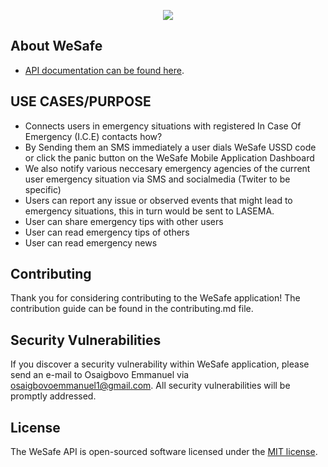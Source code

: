 <p align="center"><img src="https://laravel.com/assets/img/components/logo-laravel."></p>

## About WeSafe


- [API documentation can be found here](https://documenter.getpostman.com/view/4871909/SVYwJGAk).


## USE CASES/PURPOSE

* Connects users in emergency situations with registered In Case Of Emergency (I.C.E) contacts how?
* By Sending them an SMS immediately a user dials WeSafe USSD code or click the panic button on the WeSafe Mobile Application Dashboard
* We also notify various neccesary emergency agencies of the current user emergency situation via SMS and socialmedia (Twiter to be specific)
* Users can report any issue or observed events that might lead to emergency situations, this in turn would be sent to LASEMA.
* User can share emergency tips with other users
* User can read emergency tips of others
* User can read emergency news

## Contributing

Thank you for considering contributing to the WeSafe application! The contribution guide can be found in the contributing.md file.

## Security Vulnerabilities

If you discover a security vulnerability within WeSafe application, please send an e-mail to Osaigbovo Emmanuel via [osaigbovoemmanuel1@gmail.com](mailto:osaigbovoemmanuel1@gmail.com). All security vulnerabilities will be promptly addressed.

## License

The WeSafe API is open-sourced software licensed under the [MIT license](https://opensource.org/licenses/MIT).
